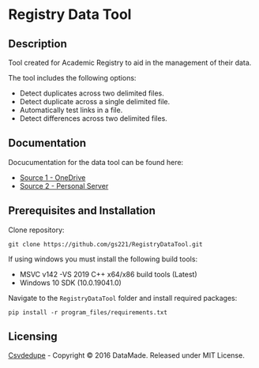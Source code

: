# Registry Data Tool

## Description
Tool created for Academic Registry to aid in the management of their data. 

The tool includes the following options: 

- Detect duplicates across two delimited files. 
- Detect duplicate across a single delimited file. 
- Automatically test links in a file. 
- Detect differences across two delimited files.

## Documentation

Docucumentation for the data tool can be found here:
- [Source 1 - OneDrive](https://universityofstandrews907-my.sharepoint.com/:w:/g/personal/gs221_st-andrews_ac_uk/EYQC-RKj859Ao_rQ0yDG_okB5LFdglXZnp4erHbyUucanw?e=DbG8CD)
- [Source 2 - Personal Server](https://os5.mycloud.com/action/share/ff5c3679-3366-4964-83e2-eff3dec61974)

## Prerequisites and Installation
Clone repository:
```
git clone https://github.com/gs221/RegistryDataTool.git
```
If using windows you must install the following build tools:
- MSVC v142 -VS 2019 C++ x64/x86 build tools (Latest)
- Windows 10 SDK (10.0.19041.0)

Navigate to the `RegistryDataTool` folder and install required packages: 
```
pip install -r program_files/requirements.txt
```

## Licensing 
[Csvdedupe](https://github.com/dedupeio/csvdedupe#copyright-and-attribution) - Copyright © 2016 DataMade. Released under MIT License.
